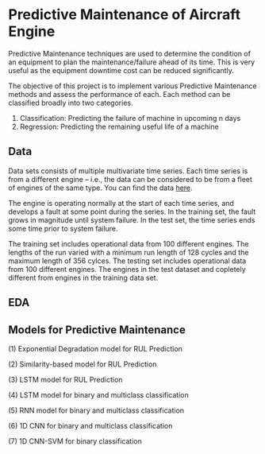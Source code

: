 # Predictive Maintenance of Aircraft Engine

Predictive Maintenance techniques are used to determine the condition of an equipment to plan the maintenance/failure ahead of its time. This is very useful as the equipment downtime cost can be reduced significantly. 

The objective of this project is to implement various Predictive Maintenance methods and assess the performance of each. Each method can be classified broadly into two categories.

1. Classification: Predicting the failure of machine in upcoming n days
2. Regression: Predicting the remaining useful life of a machine 

## Data
Data sets consists of multiple multivariate time series. Each time series is from a different engine – i.e., the data can be considered to be from a fleet of engines of the same type. You can find the data [here](https://www.kaggle.com/datasets/behrad3d/nasa-cmaps).

The engine is operating normally at the start of each time series, and develops a fault at some point during the series. In the training set, the fault grows in magnitude until system failure. In the test set, the time series ends some time prior to system failure. 

The training set includes operational data from 100 different engines. The lengths of the run varied with a minimum run length of 128 cycles and the maximum length of 356 cylces. The testing set includes operational data from 100 different engines. The engines in the test dataset and copletely different from engines in the training data set.

## EDA

## Models for Predictive Maintenance

(1) Exponential Degradation model for RUL Prediction

(2) Similarity-based model for RUL Prediction

(3) LSTM model for RUL Prediction

(4) LSTM model for binary and multiclass classification

(5) RNN model for binary and multiclass classification

(6) 1D CNN for binary and multiclass classification

(7) 1D CNN-SVM for binary classification


